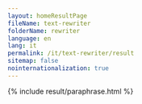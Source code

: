 ```yaml
---
layout: homeResultPage
fileName: text-rewriter
folderName: rewriter
language: en
lang: it
permalink: /it/text-rewriter/result
sitemap: false
nointernationalization: true
---
```

{% include result/paraphrase.html %}

<script src="/js/result/paraprashing.js" data-foldername="{{page.folderName}}" data-lang="{{page.lang}}"></script>
